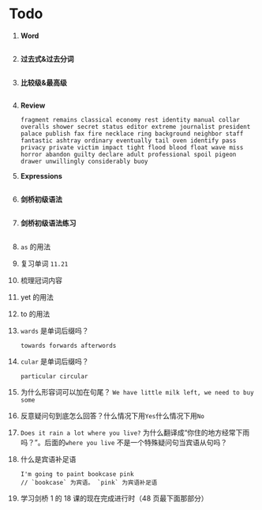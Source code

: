 # Todo

1. **Word**

   ```

   ```

2. **过去式&过去分词**

   ```

   ```

3. **比较级&最高级**

   ```

   ```

4. **Review**

   ```
   fragment remains classical economy rest identity manual collar overalls shower secret status editor extreme journalist president palace publish fax fire necklace ring background neighbor staff fantastic ashtray ordinary eventually tail oven identify pass privacy private victim impact tight flood blood float wave miss horror abandon guilty declare adult professional spoil pigeon drawer unwillingly considerably buoy
   ```

5. **Expressions**

   ```

   ```

6. **剑桥初级语法**

   ```

   ```

7. **剑桥初级语法练习**

   ```

   ```

8. `as` 的用法

9. 复习单词 `11.21`

10. 梳理冠词内容

11. yet 的用法

12. to 的用法

13. `wards` 是单词后缀吗？

    ```
    towards forwards afterwords
    ```

14. `cular` 是单词后缀吗？

    ```
    particular circular
    ```

15. 为什么形容词可以加在句尾？ `We have little milk left, we need to buy some`

16. 反意疑问句到底怎么回答？什么情况下用`Yes`什么情况下用`No`

17. `Does it rain a lot where you live?` 为什么翻译成“你住的地方经常下雨吗？”。后面的`where you live` 不是一个特殊疑问句当宾语从句吗？

18. 什么是宾语补足语

    ```
    I'm going to paint bookcase pink
    // `bookcase` 为宾语。 `pink` 为宾语补足语
    ```

19. 学习剑桥 1 的 18 课的现在完成进行时（48 页最下面那部分）
